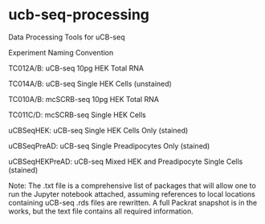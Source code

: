 # ucb-seq-processing
Data Processing Tools for uCB-seq

Experiment Naming Convention

TC012A/B:       uCB-seq 10pg HEK Total RNA

TC014A/B:       uCB-seq Single HEK Cells (unstained)

TC010A/B:       mcSCRB-seq 10pg HEK Total RNA

TC011C/D:       mcSCRB-seq Single HEK Cells

uCBSeqHEK:      uCB-seq Single HEK Cells Only (stained)

uCBSeqPreAD:    uCB-seq Single Preadipocytes Only (stained)

uCBSeqHEKPreAD: uCB-seq Mixed HEK and Preadipocyte Single Cells (stained)



Note: The .txt file is a comprehensive list of packages that will allow one to run the Jupyter notebook attached, assuming references to local locations containing uCB-seq .rds files are rewritten. A full Packrat snapshot is in the works, but the text file contains all required information.
